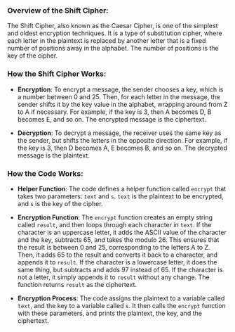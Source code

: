 ### Overview of the Shift Cipher:

The Shift Cipher, also known as the Caesar Cipher, is one of the simplest and oldest encryption techniques. It is a type of substitution cipher, where each letter in the plaintext is replaced by another letter that is a fixed number of positions away in the alphabet. The number of positions is the key of the cipher.

### How the Shift Cipher Works:

- **Encryption**: To encrypt a message, the sender chooses a key, which is a number between 0 and 25. Then, for each letter in the message, the sender shifts it by the key value in the alphabet, wrapping around from Z to A if necessary. For example, if the key is 3, then A becomes D, B becomes E, and so on. The encrypted message is the ciphertext.

- **Decryption**: To decrypt a message, the receiver uses the same key as the sender, but shifts the letters in the opposite direction. For example, if the key is 3, then D becomes A, E becomes B, and so on. The decrypted message is the plaintext.

### How the Code Works:

- **Helper Function**: The code defines a helper function called `encrypt` that takes two parameters: `text` and `s`. `text` is the plaintext to be encrypted, and `s` is the key of the cipher.

- **Encryption Function**: The `encrypt` function creates an empty string called `result`, and then loops through each character in `text`. If the character is an uppercase letter, it adds the ASCII value of the character and the key, subtracts 65, and takes the modulo 26. This ensures that the result is between 0 and 25, corresponding to the letters A to Z. Then, it adds 65 to the result and converts it back to a character, and appends it to `result`. If the character is a lowercase letter, it does the same thing, but subtracts and adds 97 instead of 65. If the character is not a letter, it simply appends it to `result` without any change. The function returns `result` as the ciphertext.

- **Encryption Process**: The code assigns the plaintext to a variable called `text`, and the key to a variable called `s`. It then calls the `encrypt` function with these parameters, and prints the plaintext, the key, and the ciphertext.